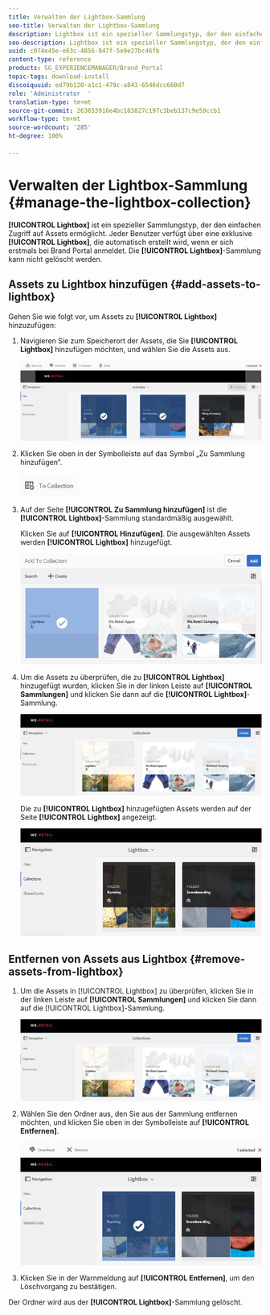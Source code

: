 ```yaml
---
title: Verwalten der Lightbox-Sammlung
seo-title: Verwalten der Lightbox-Sammlung
description: Lightbox ist ein spezieller Sammlungstyp, der den einfachen Zugriff auf Assets ermöglicht. Jeder Benutzer verfügt über eine exklusive Lightbox, die automatisch erstellt wird, wenn er sich erstmals bei Brand Portal anmeldet. Die Lightbox-Sammlung kann nicht gelöscht werden.
seo-description: Lightbox ist ein spezieller Sammlungstyp, der den einfachen Zugriff auf Assets ermöglicht. Jeder Benutzer verfügt über eine exklusive Lightbox, die automatisch erstellt wird, wenn er sich erstmals bei Brand Portal anmeldet. Die Lightbox-Sammlung kann nicht gelöscht werden.
uuid: c074e45e-e63c-4856-947f-5e9e27bc46fb
content-type: reference
products: SG_EXPERIENCEMANAGER/Brand_Portal
topic-tags: download-install
discoiquuid: ed79b120-a1c1-479c-a843-6546dcc660d7
role: 'Administrator  '
translation-type: tm+mt
source-git-commit: 263653916e4bc183827c197c3beb137c9e59ccb1
workflow-type: tm+mt
source-wordcount: '285'
ht-degree: 100%

---
```



# Verwalten der Lightbox-Sammlung {#manage-the-lightbox-collection}

**[!UICONTROL Lightbox]** ist ein spezieller Sammlungstyp, der den einfachen Zugriff auf Assets ermöglicht. Jeder Benutzer verfügt über eine exklusive **[!UICONTROL Lightbox]**, die automatisch erstellt wird, wenn er sich erstmals bei Brand Portal anmeldet. Die **[!UICONTROL Lightbox]**-Sammlung kann nicht gelöscht werden.

## Assets zu Lightbox hinzufügen {#add-assets-to-lightbox}

Gehen Sie wie folgt vor, um Assets zu **[!UICONTROL Lightbox]** hinzuzufügen:

1. Navigieren Sie zum Speicherort der Assets, die Sie **[!UICONTROL Lightbox]** hinzufügen möchten, und wählen Sie die Assets aus.

   ![](assets/link_sharing_assetselection.png)

1. Klicken Sie oben in der Symbolleiste auf das Symbol „Zu Sammlung hinzufügen“.

   ![](assets/add_to_collection.png)

1. Auf der Seite **[!UICONTROL Zu Sammlung hinzufügen]** ist die **[!UICONTROL Lightbox]**-Sammlung standardmäßig ausgewählt.

   Klicken Sie auf **[!UICONTROL Hinzufügen]**. Die ausgewählten Assets werden **[!UICONTROL Lightbox]** hinzugefügt.

   ![](assets/add_to_collectionlightbox.png)

1. Um die Assets zu überprüfen, die zu **[!UICONTROL Lightbox]** hinzugefügt wurden, klicken Sie in der linken Leiste auf **[!UICONTROL Sammlungen]** und klicken Sie dann auf die **[!UICONTROL Lightbox]**-Sammlung.

   ![](assets/collections_lightbox.png)

   Die zu **[!UICONTROL Lightbox]** hinzugefügten Assets werden auf der Seite **[!UICONTROL Lightbox]** angezeigt.

   ![](assets/added_to_collectionlightbox.png)

## Entfernen von Assets aus Lightbox {#remove-assets-from-lightbox}

1. Um die Assets in [!UICONTROL Lightbox] zu überprüfen, klicken Sie in der linken Leiste auf **[!UICONTROL Sammlungen]** und klicken Sie dann auf die [!UICONTROL Lightbox]-Sammlung.

   ![](assets/collections_lightbox-1.png)

1. Wählen Sie den Ordner aus, den Sie aus der Sammlung entfernen möchten, und klicken Sie oben in der Symbolleiste auf **[!UICONTROL Entfernen]**.

   ![](assets/collections_lightboxdelete.png)

1. Klicken Sie in der Warnmeldung auf **[!UICONTROL Entfernen]**, um den Löschvorgang zu bestätigen.

Der Ordner wird aus der **[!UICONTROL Lightbox]**-Sammlung gelöscht.
